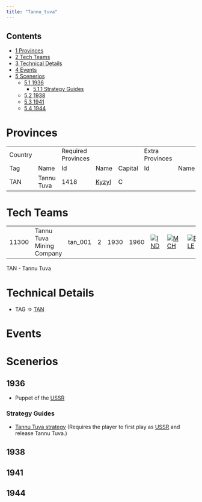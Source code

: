 ```yaml
---
title: "Tannu_tuva"
---
```


## Contents

-   [ 1 Provinces ](#Provinces)
-   [ 2 Tech Teams ](#Tech_Teams)
-   [ 3 Technical Details ](#Technical_Details)
-   [ 4 Events ](#Events)
-   [ 5 Scenerios ](#Scenerios)
    -   [ 5.1 1936 ](#1936)
        -   [ 5.1.1 Strategy Guides ](#Strategy_Guides)
    -   [ 5.2 1938 ](#1938)
    -   [ 5.3 1941 ](#1941)
    -   [ 5.4 1944 ](#1944)

#  Provinces 

|         |            |                    |                                                                                     |         |                 |      |
|---------|------------|--------------------|-------------------------------------------------------------------------------------|---------|-----------------|------|
| Country |            | Required Provinces |                                                                                     |         | Extra Provinces |      |
| Tag     | Name       | Id                 | Name                                                                                | Capital | Id              | Name |
| TAN     | Tannu Tuva | 1418               | [Kyzyl](/index.php?title=Kyzyl&action=edit&redlink=1 "Kyzyl (page does not exist)") | C       |                 |      |

#  Tech Teams 

|       |                           |         |     |      |      |                                                                                           |                                                                 |                                                                     |                                                                                 |                                                                                       |
|-------|---------------------------|---------|-----|------|------|-------------------------------------------------------------------------------------------|-----------------------------------------------------------------|---------------------------------------------------------------------|---------------------------------------------------------------------------------|---------------------------------------------------------------------------------------|
| 11300 | Tannu Tuva Mining Company | tan_001 | 2   | 1930 | 1960 | [![IND](/images/7/79/Industrial_engineering.png)](/File:Industrial_engineering.png "IND") | [![MCH](/images/a/a1/Mechanics.png)](/File:Mechanics.png "MCH") | [![ELE](/images/d/dd/Electronics.png)](/File:Electronics.png "ELE") | [![EQP](/images/2/20/General_equipment.png)](/File:General_equipment.png "EQP") | [![TEC](/images/9/9d/Technical_efficiency.png)](/File:Technical_efficiency.png "TEC") |

TAN - Tannu Tuva

#  Technical Details 

-   TAG =\>
    [TAN](/index.php?title=TAN&action=edit&redlink=1 "TAN (page does not exist)")

#  Events 

#  Scenerios 

##  1936 

-   Puppet of the
    [USSR](/index.php?title=USSR&action=edit&redlink=1 "USSR (page does not exist)")

###  Strategy Guides 

-   [Tannu Tuva strategy](/Tannu_Tuva_strategy "Tannu Tuva strategy")
    (Requires the player to first play as
    [USSR](/index.php?title=USSR&action=edit&redlink=1 "USSR (page does not exist)")
    and release Tannu Tuva.)

##  1938 

##  1941 

##  1944 
